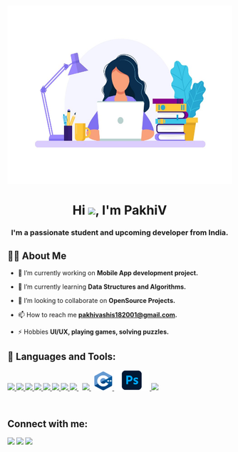 <a href="#"><img width="100%" height="400" src=pk.jpg></a>

<h1 align="center">Hi <img src="https://raw.githubusercontent.com/MartinHeinz/MartinHeinz/master/wave.gif" width="30px">, I'm PakhiV</h1>
<h3 align="center">I'm a passionate student and upcoming developer from India.</h3>


## 🙋‍♂️ About Me

- 🔭 I’m currently working on **Mobile App development project.**

- 🌱 I’m currently learning **Data Structures and Algorithms.**

- 👯 I’m looking to collaborate on **OpenSource Projects.**

- 📫 How to reach me **pakhivashis182001@gmail.com.**

- ⚡ Hobbies **UI/UX, playing games, solving puzzles.**

## 🚀 Languages and Tools:

<p align="left"> 
    <a href="https://www.java.com" target="_blank"> <img src="https://img.icons8.com/color/48/000000/java-coffee-cup-logo.png"/> </a>
    <a href="https://reactjs.org/" target="_blank"> <img src="https://img.icons8.com/color/48/000000/react-native.png"/> </a>
     </a> 
    <a href="https://developer.mozilla.org/en-US/docs/Web/JavaScript" target="_blank"> <img src="https://img.icons8.com/color/48/000000/javascript.png"/> </a> 
    <a href="https://www.w3.org/html/" target="_blank"> <img src="https://img.icons8.com/color/48/000000/html-5.png"/> </a> 
    <a href="https://www.w3schools.com/css/" target="_blank"> <img src="https://img.icons8.com/color/48/000000/css3.png"/> </a> 
    <a href="https://getbootstrap.com" target="_blank"> <img src="https://img.icons8.com/color/48/000000/bootstrap.png"/> </a> 
    <a href="https://www.python.org" target="_blank"> <img src="https://img.icons8.com/color/48/000000/python.png"/> </a> 
    <a style="padding-right:8px;" href="https://nodejs.org" target="_blank"> <img src="https://img.icons8.com/color/48/000000/nodejs.png"/> </a> 
    <a style="padding-right:8px;" href="https://www.mysql.com/" target="_blank"> <img src="https://img.icons8.com/fluent/50/000000/mysql-logo.png"/> </a>
    <a href="https://www.w3schools.com/CPP/default.asp" target="_blank"><img src=j.png height=42 width=40>
    </a> 
    <a href="https://www.adobe.com/in/products/photoshop.html" target="_blank"><img src=ad.png height=45>
    </a> 
    </a>   
    <a href="https://git-scm.com/" target="_blank"> <img src="https://img.icons8.com/color/48/000000/git.png"/> </a> 
</a> 
     </a>
    </a>
</p>

<!-- [![React Badge](https://img.shields.io/badge/-React-61DBFB?style=for-the-badge&labelColor=black&logo=react&logoColor=61DBFB)](#)  [![Javascript Badge](https://img.shields.io/badge/-Javascript-F0DB4F?style=for-the-badge&labelColor=black&logo=javascript&logoColor=F0DB4F)](#) [![Typescript Badge](https://img.shields.io/badge/-Typescript-007acc?style=for-the-badge&labelColor=black&logo=typescript&logoColor=007acc)](#) [![Nodejs Badge](https://img.shields.io/badge/-Nodejs-3C873A?style=for-the-badge&labelColor=black&logo=node.js&logoColor=3C873A)](#) [![GraphQL Badge](https://img.shields.io/badge/-GraphQl-e535ab?style=for-the-badge&labelColor=black&logo=node.js&logoColor=e535ab)](#) -->
<br/>


## Connect with me:
<p align="left">

<a href = "https://www.linkedin.com/in/pakhi-vashishth-4a7205211/"><img src="https://img.icons8.com/fluent/48/000000/linkedin.png"/></a>
<a href = "https://twitter.com/VashishthPakhi"><img src="https://img.icons8.com/fluent/48/000000/twitter.png"/></a>
<a href = "https://www.instagram.com/the_artsylens_upcoming/?hl=en"><img src="https://img.icons8.com/fluent/48/000000/instagram-new.png"/></a>


</p>
